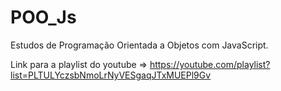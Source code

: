 # POO_Js
Estudos de Programação Orientada a Objetos com JavaScript.

Link para a playlist do youtube => https://youtube.com/playlist?list=PLTULYczsbNmoLrNyVESgaqJTxMUEPl9Gv

